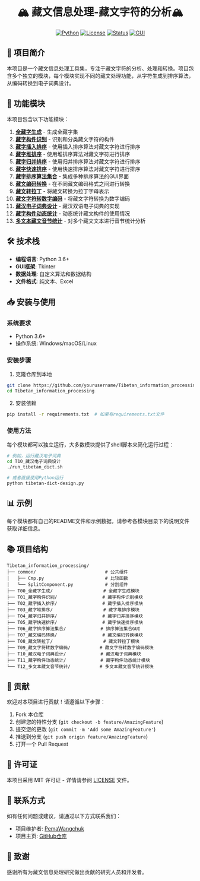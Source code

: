 <div align="center">

# 🏔️ 藏文信息处理-藏文字符的分析🏔️

[![Python](https://img.shields.io/badge/Python-3.6+-blue.svg)](https://www.python.org/)
[![License](https://img.shields.io/badge/License-MIT-green.svg)](https://opensource.org/licenses/MIT)
[![Status](https://img.shields.io/badge/Status-Active-success.svg)](https://github.com/)
[![GUI](https://img.shields.io/badge/GUI-Tkinter-orange.svg)](https://docs.python.org/3/library/tkinter.html)

</div>

## 📝 项目简介

本项目是一个藏文信息处理工具集，专注于藏文字符的分析、处理和转换。项目包含多个独立的模块，每个模块实现不同的藏文处理功能，从字符生成到排序算法，从编码转换到电子词典设计。

## 🚀 功能模块

本项目包含以下功能模块：

1. **[全藏字生成](#t00_全藏字生成)** - 生成全藏字集
2. **[藏字构件识别](#t01_藏字构件识别)** - 识别和分类藏文字符的构件
3. **[藏字插入排序](#t02-t05_藏字排序算法)** - 使用插入排序算法对藏文字符进行排序
4. **[藏字堆排序](#t02-t05_藏字排序算法)** - 使用堆排序算法对藏文字符进行排序
5. **[藏字归并排序](#t02-t05_藏字排序算法)** - 使用归并排序算法对藏文字符进行排序
6. **[藏字快速排序](#t02-t05_藏字排序算法)** - 使用快速排序算法对藏文字符进行排序
7. **[藏字排序算法集合](#t06_藏字排序算法集合)** - 集成多种排序算法的GUI界面
8. **[藏文编码转换](#t07_藏文编码转换)** - 在不同藏文编码格式之间进行转换
9. **[藏文转拉丁](#t08_藏文转拉丁)** - 将藏文转换为拉丁字母表示
10. **[藏文字符转数字编码](#t09_藏文字符转数字编码)** - 将藏文字符转换为数字编码
11. **[藏汉电子词典设计](#t10_藏汉电子词典设计)** - 藏汉双语电子词典的实现
12. **[藏字构件动态统计](#t11_藏字构件动态统计)** - 动态统计藏文构件的使用情况
13. **[多文本藏文音节统计](#t12_多文本藏文音节统计)** - 对多个藏文文本进行音节统计分析

## 🛠️ 技术栈

- **编程语言**: Python 3.6+
- **GUI框架**: Tkinter
- **数据处理**: 自定义算法和数据结构
- **文件格式**: 纯文本、Excel

## 📥 安装与使用

### 系统要求
- Python 3.6+
- 操作系统: Windows/macOS/Linux

### 安装步骤
1. 克隆仓库到本地
```bash
git clone https://github.com/yourusername/Tibetan_information_processing.git
cd Tibetan_information_processing
```

2. 安装依赖
```bash
pip install -r requirements.txt  # 如果有requirements.txt文件
```

### 使用方法
每个模块都可以独立运行，大多数模块提供了shell脚本来简化运行过程：

```bash
# 例如，运行藏汉电子词典
cd T10_藏汉电子词典设计
./run_tibetan_dict.sh

# 或者直接使用Python运行
python tibetan-dict-design.py
```

## 📊 示例

每个模块都有自己的README文件和示例数据，请参考各模块目录下的说明文件获取详细信息。

## 📚 项目结构

```
Tibetan_information_processing/
├── common/                          # 公共组件
│   ├── Cmp.py                       # 比较函数
│   └── SplitComponent.py            # 分割组件
├── T00_全藏字生成/                   # 全藏字生成模块
├── T01_藏字构件识别/                 # 藏字构件识别模块
├── T02_藏字插入排序/                 # 藏字插入排序模块
├── T03_藏字堆排序/                   # 藏字堆排序模块
├── T04_藏字归并排序/                 # 藏字归并排序模块
├── T05_藏字快速排序/                 # 藏字快速排序模块
├── T06_藏字排序算法集合/             # 排序算法集合GUI
├── T07_藏文编码转换/                 # 藏文编码转换模块
├── T08_藏文转拉丁/                   # 藏文转拉丁模块
├── T09_藏文字符转数字编码/           # 藏文字符转数字编码模块
├── T10_藏汉电子词典设计/             # 藏汉电子词典模块
├── T11_藏字构件动态统计/             # 藏字构件动态统计模块
└── T12_多文本藏文音节统计/           # 多文本藏文音节统计模块
```

## 🤝 贡献

欢迎对本项目进行贡献！请遵循以下步骤：

1. Fork 本仓库
2. 创建您的特性分支 (`git checkout -b feature/AmazingFeature`)
3. 提交您的更改 (`git commit -m 'Add some AmazingFeature'`)
4. 推送到分支 (`git push origin feature/AmazingFeature`)
5. 打开一个 Pull Request

## 📄 许可证

本项目采用 MIT 许可证 - 详情请参阅 [LICENSE](LICENSE) 文件。

## 📧 联系方式

如有任何问题或建议，请通过以下方式联系我们：

- 项目维护者: [PemaWangchuk](mailto:your.email@example.com)
- 项目主页: [GitHub仓库](https://github.com/bmwj/Tibetan_information_processing)

## 🙏 致谢

感谢所有为藏文信息处理研究做出贡献的研究人员和开发者。